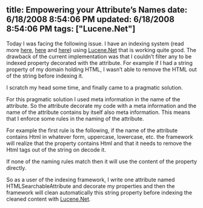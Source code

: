 title: Empowering your Attribute’s Names
date: 6/18/2008 8:54:06 PM
updated: 6/18/2008 8:54:06 PM
tags: ["Lucene.Net"]
---
Today I was facing the following issue. I have an indexing system (read more [here](http://weblogs.asp.net/lkempe/archive/2007/11/16/indexing-and-searching-business-entities-using-lucene-net-framework-part-1.aspx), [here](http://weblogs.asp.net/lkempe/archive/2008/03/07/indexing-and-searching-business-entities-using-lucene-net-framework-part-2.aspx) and [here](http://weblogs.asp.net/lkempe/archive/2008/03/07/indexing-and-searching-business-entities-using-lucene-net-framework-part-3.aspx)) using [Lucene.Net](http://incubator.apache.org/lucene.net/) that is working quite good. The drawback of the current implementation was that I couldn’t filter any to be indexed property decorated with the attribute. For example if I had a string property of my domain holding HTML, I wasn’t able to remove the HTML out of the string before indexing it. 

I scratch my head some time, and finally came to a pragmatic solution. 

For this pragmatic solution I used meta information in the name of the attribute. So the attribute decorate my code with a meta information and the name of the attribute contains by itself also meta information. This means that I enforce some rules in the naming of the attribute.

For example the first rule is the following, if the name of the attribute contains Html in whatever form, uppercase, lowercase, etc. the framework will realize that the property contains Html and that it needs to remove the Html tags out of the string on decode it.

If none of the naming rules match then it will use the content of the property directly.

So as a user of the indexing framework, I write one attribute named HTMLSearchableAttribute and decorate my properties and then the framework will clean automatically this string property before indexing the cleaned content with [Lucene.Net](http://incubator.apache.org/lucene.net/).
<div class="wlWriterHeaderFooter" style="text-align:left; margin:0px; padding:4px 0px 4px 0px;"><script type="text/javascript">digg_url = "http://weblogs.asp.net/lkempe/archive/2008/06/18/empowering-your-attribute-s-names.aspx";digg_title = "Empowering your Attribute’s Names";digg_bgcolor = "#FFFFFF";digg_skin = "compact";</script><script src="http://digg.com/tools/diggthis.js" type="text/javascript"></script><script type="text/javascript">digg_url = undefined;digg_title = undefined;digg_bgcolor = undefined;digg_skin = undefined;</script></div>
